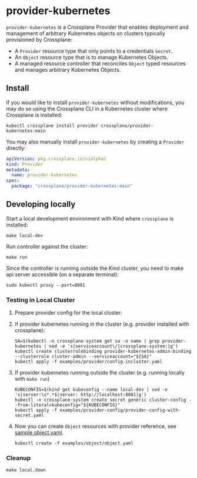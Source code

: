 # provider-kubernetes

`provider-kubernetes` is a Crossplane Provider that enables deployment and management
of arbitrary Kubernetes objects on clusters typically provisioned by Crossplane:

- A `Provider` resource type that only points to a credentials `Secret`.
- An `Object` resource type that is to manage Kubernetes Objects.
- A managed resource controller that reconciles `Object` typed resources and manages arbitrary Kubernetes Objects.

## Install

If you would like to install `provider-kubernetes` without modifications, you may do
so using the Crossplane CLI in a Kubernetes cluster where Crossplane is
installed:

```console
kubectl crossplane install provider crossplane/provider-kubernetes:main
```

You may also manually install `provider-kubernetes` by creating a `Provider` directly:

```yaml
apiVersion: pkg.crossplane.io/v1alpha1
kind: Provider
metadata:
  name: provider-kubernetes
spec:
  package: "crossplane/provider-kubernetes:main"
```

## Developing locally

Start a local development environment with Kind where `crossplane` is installed:

```
make local-dev
```

Run controller against the cluster:

```
make run
```

Since the controller is running outside the Kind cluster, you need to make api server accessible (on a separate terminal):

```
sudo kubectl proxy --port=8081
```

### Testing in Local Cluster

1. Prepare provider config for the local cluster:
  1. If provider kubernetes running in the cluster (e.g. provider installed with crossplane):

      ```
      SA=$(kubectl -n crossplane-system get sa -o name | grep provider-kubernetes | sed -e 's|serviceaccount\/|crossplane-system:|g')
      kubectl create clusterrolebinding provider-kubernetes-admin-binding --clusterrole cluster-admin --serviceaccount="${SA}"
      kubectl apply -f examples/provider/config-incluster.yaml
      ```
  1. If provider kubernetes running outside the cluster (e.g. running locally with `make run`)

      ```
      KUBECONFIG=$(kind get kubeconfig --name local-dev | sed -e 's|server:\s*.*$|server: http://localhost:8081|g')
      kubectl -n crossplane-system create secret generic cluster-config --from-literal=kubeconfig="${KUBECONFIG}" 
      kubectl apply -f examples/provider-config/provider-config-with-secret.yaml
      ```

1. Now you can create `Object` resources with provider reference, see [sample object.yaml](examples/object/object.yaml).

    ```
    kubectl create -f examples/object/object.yaml
    ```

### Cleanup

```
make local.down
```
